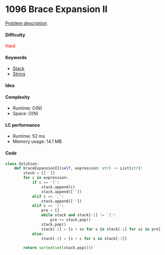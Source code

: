 1096 Brace Expansion II
=======================
[Problem description](https://leetcode.com/problems/brace-expansion-ii/)

#### Difficulty
<span style="color:red">Hard</span>

#### Keywords
- [Stack](../categories/stack.md)
- [String](../categories/strings.md)


#### Idea


#### Complexity
- Runtime: O(N)
- Space: O(N)
  
#### LC performance
- Runtime: 52 ms
- Memory usage: 14.1 MB

#### Code
```python
class Solution:
    def braceExpansionII(self, expression: str) -> List[str]:
        stack = [['']]
        for c in expression:
            if c == '{':
                stack.append(c)
                stack.append([''])
            elif c == ',':
                stack.append([''])
            elif c == '}':
                pre = []
                while stack and stack[-1] != '{':
                    pre += stack.pop()
                stack.pop()
                stack[-1] = [s + ss for s in stack[-1] for ss in pre]
            else:
                stack[-1] = [s + c for s in stack[-1]]
        
        return sorted(set(stack.pop()))
```